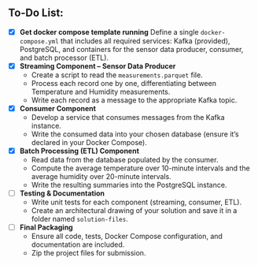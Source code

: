 ## To-Do List:
- [x] **Get docker compose template running**
      Define a single `docker-compose.yml` that includes all required services: Kafka (provided), PostgreSQL, and containers for the sensor data producer, consumer, and batch processor (ETL).
- [x] **Streaming Component – Sensor Data Producer**
    - Create a script to read the `measurements.parquet` file.
	- Process each record one by one, differentiating between Temperature and Humidity measurements.
	- Write each record as a message to the appropriate Kafka topic.
- [x] **Consumer Component**
    - Develop a service that consumes messages from the Kafka instance.
	- Write the consumed data into your chosen database (ensure it’s declared in your Docker Compose).
- [x] **Batch Processing (ETL) Component**
    - Read data from the database populated by the consumer.
    - Compute the average temperature over 10-minute intervals and the average humidity over 20-minute intervals.
    - Write the resulting summaries into the PostgreSQL instance.
- [ ] **Testing & Documentation**
    - Write unit tests for each component (streaming, consumer, ETL).
    - Create an architectural drawing of your solution and save it in a folder named `solution-files`.
- [ ] **Final Packaging**
    - Ensure all code, tests, Docker Compose configuration, and documentation are included.
    - Zip the project files for submission.
